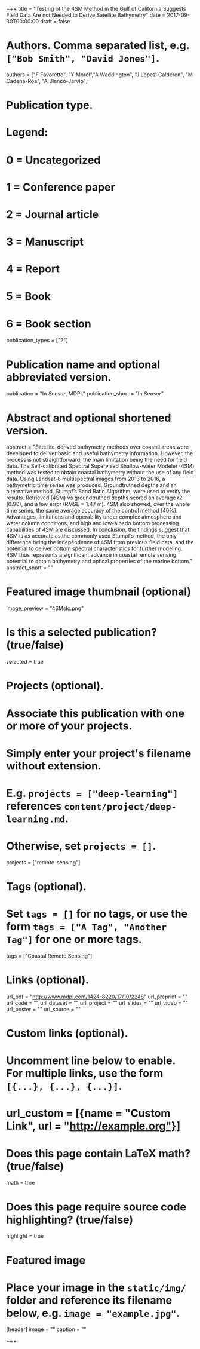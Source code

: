 +++
title = "Testing of the 4SM Method in the Gulf of California Suggests Field Data Are not Needed to Derive Satellite Bathymetry"
date = 2017-09-30T00:00:00
draft = false

# Authors. Comma separated list, e.g. `["Bob Smith", "David Jones"]`.
authors = ["F Favoretto", "Y Morel","A Waddington", "J Lopez-Calderon", "M Cadena-Roa", "A Blanco-Jarvio"]

# Publication type.
# Legend:
# 0 = Uncategorized
# 1 = Conference paper
# 2 = Journal article
# 3 = Manuscript
# 4 = Report
# 5 = Book
# 6 = Book section
publication_types = ["2"]

# Publication name and optional abbreviated version.
publication = "In *Sensor*, MDPI."
publication_short = "In *Sensor*"

# Abstract and optional shortened version.
abstract =  "Satellite-derived bathymetry methods over coastal areas were developed to deliver basic and useful bathymetry information. However, the process is not straightforward, the main limitation being the need for field data. The Self-calibrated Spectral Supervised Shallow-water Modeler (4SM) method was tested to obtain coastal bathymetry without the use of any field data. Using Landsat-8 multispectral images from 2013 to 2016, a bathymetric time series was produced. Groundtruthed depths and an alternative method, Stumpf’s Band Ratio Algorithm, were used to verify the results. Retrieved (4SM) vs groundtruthed depths scored an average r2 (0.90), and a low error (RMSE = 1.47 m). 4SM also showed, over the whole time series, the same average accuracy of the control method (40%). Advantages, limitations and operability under complex atmosphere and water column conditions, and high and low-albedo bottom processing capabilities of 4SM are discussed. In conclusion, the findings suggest that 4SM is as accurate as the commonly used Stumpf’s method, the only difference being the independence of 4SM from previous field data, and the potential to deliver bottom spectral characteristics for further modeling. 4SM thus represents a significant advance in coastal remote sensing potential to obtain bathymetry and optical properties of the marine bottom." 
abstract_short = ""

# Featured image thumbnail (optional)
image_preview = "4SMslc.png"

# Is this a selected publication? (true/false)
selected = true

# Projects (optional).
#   Associate this publication with one or more of your projects.
#   Simply enter your project's filename without extension.
#   E.g. `projects = ["deep-learning"]` references `content/project/deep-learning.md`.
#   Otherwise, set `projects = []`.
projects = ["remote-sensing"]

# Tags (optional).
#   Set `tags = []` for no tags, or use the form `tags = ["A Tag", "Another Tag"]` for one or more tags.
tags = ["Coastal Remote Sensing"]

# Links (optional).
url_pdf = "http://www.mdpi.com/1424-8220/17/10/2248"
url_preprint = ""
url_code = ""
url_dataset = ""
url_project = ""
url_slides = ""
url_video = ""
url_poster = ""
url_source = ""

# Custom links (optional).
#   Uncomment line below to enable. For multiple links, use the form `[{...}, {...}, {...}]`.
# url_custom = [{name = "Custom Link", url = "http://example.org"}]

# Does this page contain LaTeX math? (true/false)
math = true

# Does this page require source code highlighting? (true/false)
highlight = true

# Featured image
# Place your image in the `static/img/` folder and reference its filename below, e.g. `image = "example.jpg"`.
[header]
image = ""
caption = ""

+++
